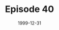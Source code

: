 ---
layout: podcast
title: Episode 40 
number: 40
subtitle: 
summary: 
date: 1999-12-31
location: https://dl.dropboxusercontent.com/s/fwvl67qfp0nnog2/watir_podcast_40.mp3?dl=0
size: 
duration: 
---